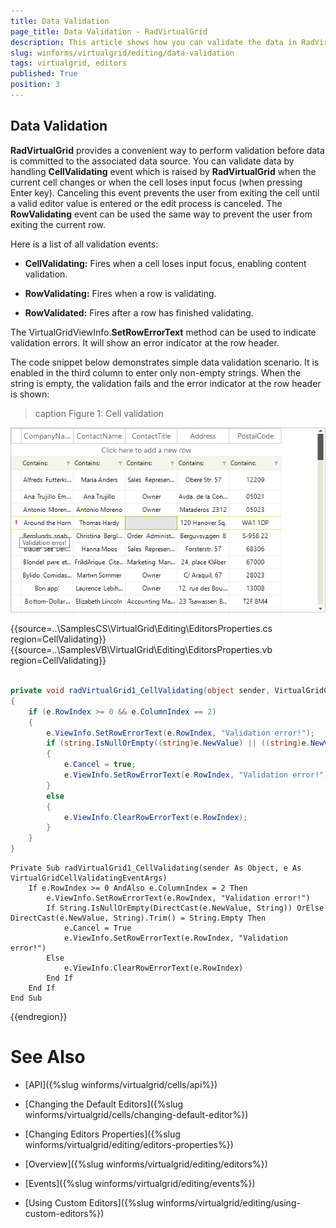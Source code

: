 ```yaml
---
title: Data Validation
page_title: Data Validation - RadVirtualGrid
description: This article shows how you can validate the data in RadVirtualGrid using the appropriate events. 
slug: winforms/virtualgrid/editing/data-validation
tags: virtualgrid, editors
published: True
position: 3
---
```



## Data Validation

__RadVirtualGrid__ provides a convenient way to perform validation before data is committed to the associated data source. You can validate data by handling __CellValidating__ event which is raised by __RadVirtualGrid__ when the current cell changes or when the cell loses input focus (when pressing Enter key). Canceling this event prevents the user from exiting the cell until a valid editor value is entered or the edit process is canceled. The __RowValidating__ event can be used the same way to prevent the user from exiting the current row.

Here is a list of all validation events: 

* __CellValidating:__ Fires when a cell loses input focus, enabling content validation. 

* __RowValidating:__ Fires when a row is validating.

* __RowValidated:__ Fires after a row has finished validating.

The VirtualGridViewInfo.__SetRowErrorText__ method can be used to indicate validation errors. It will show an error indicator at the row header.

The code snippet below demonstrates simple data validation scenario. It is enabled in the third column to enter only non-empty strings. When the string is empty, the validation fails and the error indicator at the row header is shown:

>caption Figure 1: Cell validation

![WinForms RadVirtualGrid Cell validation](images/virtualgrid-editing-data-validation001.png)


{{source=..\SamplesCS\VirtualGrid\Editing\EditorsProperties.cs region=CellValidating}} 
{{source=..\SamplesVB\VirtualGrid\Editing\EditorsProperties.vb region=CellValidating}}
````C#
        
private void radVirtualGrid1_CellValidating(object sender, VirtualGridCellValidatingEventArgs e)
{
    if (e.RowIndex >= 0 && e.ColumnIndex == 2)
    {
        e.ViewInfo.SetRowErrorText(e.RowIndex, "Validation error!");
        if (string.IsNullOrEmpty((string)e.NewValue) || ((string)e.NewValue).Trim() == string.Empty)
        {
            e.Cancel = true;
            e.ViewInfo.SetRowErrorText(e.RowIndex, "Validation error!");
        }
        else
        {
            e.ViewInfo.ClearRowErrorText(e.RowIndex);
        }
    }
}

````
````VB.NET
Private Sub radVirtualGrid1_CellValidating(sender As Object, e As VirtualGridCellValidatingEventArgs)
    If e.RowIndex >= 0 AndAlso e.ColumnIndex = 2 Then
        e.ViewInfo.SetRowErrorText(e.RowIndex, "Validation error!")
        If String.IsNullOrEmpty(DirectCast(e.NewValue, String)) OrElse DirectCast(e.NewValue, String).Trim() = String.Empty Then
            e.Cancel = True
            e.ViewInfo.SetRowErrorText(e.RowIndex, "Validation error!")
        Else
            e.ViewInfo.ClearRowErrorText(e.RowIndex)
        End If
    End If
End Sub

````

{{endregion}}

# See Also
* [API]({%slug winforms/virtualgrid/cells/api%})

* [Changing the Default Editors]({%slug winforms/virtualgrid/cells/changing-default-editor%})

* [Changing Editors Properties]({%slug winforms/virtualgrid/editing/editors-properties%})

* [Overview]({%slug winforms/virtualgrid/editing/editors%})

* [Events]({%slug winforms/virtualgrid/editing/events%})

* [Using Custom Editors]({%slug winforms/virtualgrid/editing/using-custom-editors%})

